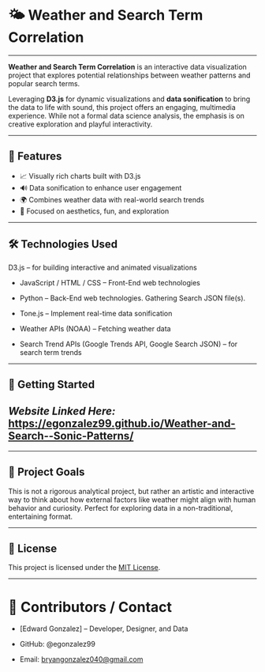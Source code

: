 # 🌤️ Weather and Search Term Correlation

---

**Weather and Search Term Correlation** is an interactive data visualization project that explores potential relationships between weather patterns and popular search terms.

Leveraging **D3.js** for dynamic visualizations and **data sonification** to bring the data to life with sound, this project offers an engaging, multimedia experience. While not a formal data science analysis, the emphasis is on creative exploration and playful interactivity.

---

## 🎯 Features

* 📈 Visually rich charts built with D3.js
* 🔊 Data sonification to enhance user engagement
* 🌍 Combines weather data with real-world search trends
* 🎨 Focused on aesthetics, fun, and exploration

---

## 🛠️ Technologies Used
D3.js – for building interactive and animated visualizations

* JavaScript / HTML / CSS – Front-End web technologies

* Python – Back-End web technologies. Gathering Search JSON file(s).

* Tone.js – Implement real-time data sonification

* Weather APIs (NOAA) – Fetching weather data

* Search Trend APIs (Google Trends API, Google Search JSON) – for search term trends

---

## 🚀 Getting Started

## *Website Linked Here:* https://egonzalez99.github.io/Weather-and-Search--Sonic-Patterns/

---

## 📂 Project Goals

This is not a rigorous analytical project, but rather an artistic and interactive way to think about how external factors like weather might align with human behavior and curiosity. Perfect for exploring data in a non-traditional, entertaining format.

---

## 📄 License

This project is licensed under the [MIT License](./LICENSE).

---

# 👥 Contributors / Contact
* [Edward Gonzalez] – Developer, Designer, and Data

* GitHub: @egonzalez99

* Email: bryangonzalez040@gmail.com
